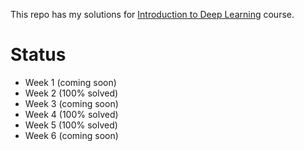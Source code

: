 This repo has my solutions for [Introduction to Deep Learning](https://www.coursera.org/learn/intro-to-deep-learning) course.

# Status

* Week 1 (coming soon)
* Week 2 (100% solved)
* Week 3 (coming soon)
* Week 4 (100% solved)
* Week 5 (100% solved)
* Week 6 (coming soon)

